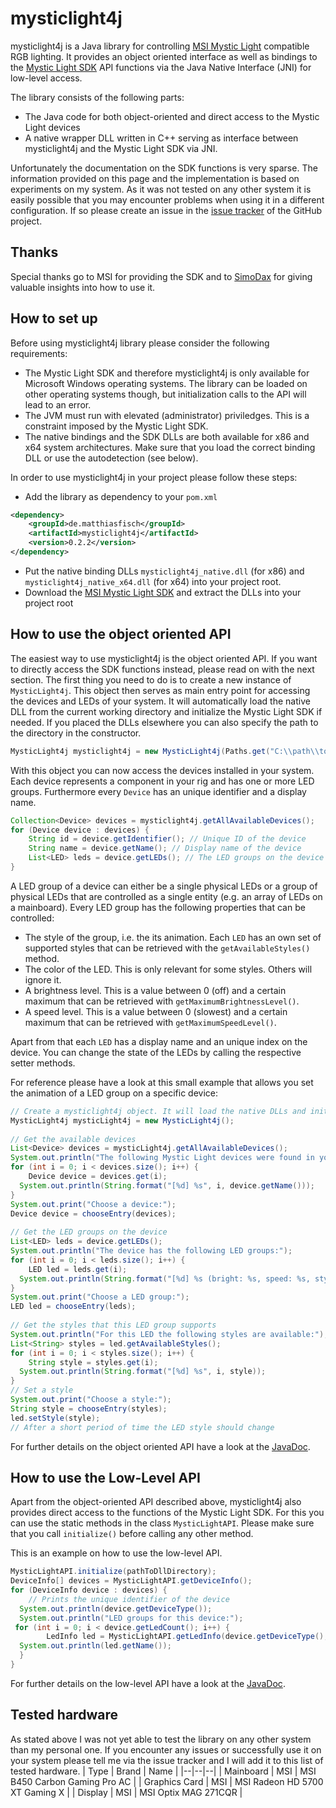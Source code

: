 
# mysticlight4j

mysticlight4j is a Java library for controlling [MSI Mystic Light](https://de.msi.com/Landing/mystic-light-rgb-gaming-pc/) compatible RGB lighting. It provides an object oriented interface as well as bindings to the [Mystic Light SDK](https://de.msi.com/Landing/mystic-light-rgb-gaming-pc/download) API functions via the Java Native Interface (JNI) for low-level access.

The library consists of the following parts:
- The Java code for both object-oriented and direct access to the Mystic Light devices
- A native wrapper DLL written in C++ serving as interface between mysticlight4j and the Mystic Light SDK via JNI.

Unfortunately the documentation on the SDK functions is very sparse. The information provided on this page and the implementation is based on experiments on my system. As it was not tested on any other system it is easily possible that you may encounter problems when using it in a different configuration. If so please create an issue in the [issue tracker]([https://github.com/fischmat/mysticlight4j/issues](https://github.com/fischmat/mysticlight4j/issues)) of the GitHub project.

## Thanks
Special thanks go to MSI for providing the SDK and to [SimoDax](https://github.com/SimoDax) for giving valuable insights into how to use it.

## How to set up
Before using mysticlight4j library please consider the following requirements:
- The Mystic Light SDK and therefore mysticlight4j is only available for Microsoft Windows operating systems. The library can be loaded on other operating systems though, but initialization calls to the API will lead to an error.
- The JVM must run with elevated (administrator) priviledges. This is a constraint imposed by the Mystic Light SDK.
- The native bindings and the SDK DLLs are both available for x86 and x64 system architectures. Make sure that you load the correct binding DLL or use the autodetection (see below).

In order to use mysticlight4j in your project please follow these steps:
- Add the library as dependency to your `pom.xml`
```xml
<dependency>
    <groupId>de.matthiasfisch</groupId>
    <artifactId>mysticlight4j</artifactId>
    <version>0.2.2</version>
</dependency>
```

- Put the native binding DLLs `mysticlight4j_native.dll` (for x86) and `mysticlight4j_native_x64.dll` (for x64) into your project root.
- Download the [MSI Mystic Light SDK](http://download.msi.com/uti_exe/Mystic_light_SDK.zip) and extract the DLLs into your project root

## How to use the object oriented API
The easiest way to use mysticlight4j is the object oriented API. If you want to directly access the SDK functions instead, please read on with the next section.
The first thing you need to do is to create a new instance of `MysticLight4j`. This object then serves as main entry point for accessing the devices and LEDs of your system. It will automatically load the native DLL from the current working directory and initialize the Mystic Light SDK if needed. If you placed the DLLs elsewhere you can also specify the path to the directory in the constructor.
```java
MysticLight4j mysticlight4j = new MysticLight4j(Paths.get("C:\\path\\to\\dlls"));
```
With this object you can now access the devices installed in your system. Each device represents a component in your rig and has one or more LED groups. Furthermore every `Device` has an unique identifier and a display name.
```java
Collection<Device> devices = mysticlight4j.getAllAvailableDevices();
for (Device device : devices) {
    String id = device.getIdentifier(); // Unique ID of the device
    String name = device.getName(); // Display name of the device
    List<LED> leds = device.getLEDs(); // The LED groups on the device
}
```
A LED group of a device can either be a single physical LEDs or a group of physical LEDs that are controlled as a single entity (e.g. an array of LEDs on a mainboard). Every LED group has the following properties that can be controlled:
- The style of the group, i.e. the its animation. Each `LED` has an own set of supported styles that can be retrieved with the `getAvailableStyles()` method.
- The color of the LED. This is only relevant for some styles. Others will ignore it.
- A brightness level. This is a value between 0 (off) and a certain maximum that can be retrieved with `getMaximumBrightnessLevel()`.
- A speed level. This is a value between 0 (slowest) and a certain maximum that can be retrieved with `getMaximumSpeedLevel()`.

Apart from that each `LED` has a display name and an unique index on the device. You can change the state of the LEDs by calling the respective setter methods.

For reference please have a look at this small example that allows you set the animation of a LED group on a specific device:
```java
// Create a mysticlight4j object. It will load the native DLLs and initialize the SDK  
MysticLight4j mysticLight4j = new MysticLight4j();  
  
// Get the available devices  
List<Device> devices = mysticLight4j.getAllAvailableDevices();  
System.out.println("The following Mystic Light devices were found in your system:");  
for (int i = 0; i < devices.size(); i++) {  
    Device device = devices.get(i);  
  System.out.println(String.format("[%d] %s", i, device.getName()));  
}  
System.out.print("Choose a device:");  
Device device = chooseEntry(devices);  
  
// Get the LED groups on the device  
List<LED> leds = device.getLEDs();  
System.out.println("The device has the following LED groups:");  
for (int i = 0; i < leds.size(); i++) {  
    LED led = leds.get(i);  
  System.out.println(String.format("[%d] %s (bright: %s, speed: %s, style: %s)", i, led.getName(), led.getBrightnessLevel(), led.getSpeedLevel(), led.getStyle()));  
}  
System.out.print("Choose a LED group:");  
LED led = chooseEntry(leds);  
  
// Get the styles that this LED group supports  
System.out.println("For this LED the following styles are available:");  
List<String> styles = led.getAvailableStyles();  
for (int i = 0; i < styles.size(); i++) {  
    String style = styles.get(i);  
  System.out.println(String.format("[%d] %s", i, style));  
}  
// Set a style  
System.out.print("Choose a style:");  
String style = chooseEntry(styles);  
led.setStyle(style);  
// After a short period of time the LED style should change
```

For further details on the object oriented API have a look at the [JavaDoc](https://fischmat.github.io/mysticlight4j/de/matthiasfisch/mysticlight4j/package-summary.html).

## How to use the Low-Level API
Apart from the object-oriented API described above, mysticlight4j also provides direct access to the functions of the Mystic Light SDK. For this you can use the static methods in the class `MysticLightAPI`. Please make sure that you call `initialize()` before calling any other method.

This is an example on how to use the low-level API.
```java
MysticLightAPI.initialize(pathToDllDirectory);  
DeviceInfo[] devices = MysticLightAPI.getDeviceInfo();  
for (DeviceInfo device : devices) {  
    // Prints the unique identifier of the device  
  System.out.println(device.getDeviceType());  
  System.out.println("LED groups for this device:");  
 for (int i = 0; i < device.getLedCount(); i++) {  
        LedInfo led = MysticLightAPI.getLedInfo(device.getDeviceType(), i);  
  System.out.println(led.getName());  
  }  
}
```

For further details on the low-level API have a look at the [JavaDoc](https://fischmat.github.io/mysticlight4j/de/matthiasfisch/mysticlight4j/api/MysticLightAPI.html).

## Tested hardware
As stated above I was not yet able to test the library on any other system than my personal one. If you encounter any issues or successfully use it on your system please tell me via the issue tracker and I will add it to this list of tested hardware.
| Type | Brand | Name |
|--|--|--|
| Mainboard | MSI | MSI B450 Carbon Gaming Pro AC |
| Graphics Card | MSI | MSI Radeon HD 5700 XT Gaming X |
| Display | MSI | MSI Optix MAG 271CQR |
